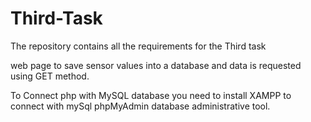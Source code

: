 # Third-Task
The repository contains all the requirements for the Third task

web page to save sensor values into a database and data is requested using GET method.

To Connect php with MySQL database you need to install XAMPP to connect with mySql phpMyAdmin database administrative tool.
